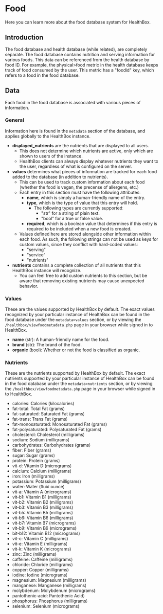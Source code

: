 # Food

Here you can learn more about the food database system for HealthBox.

## Introduction

The food database and health database (while related), are completely separate. The food database contains nutrition and serving information for various foods. This data can be referenced from the health database by food ID. For example, the physical\>food metric in the health database keeps track of food consumed by the user. This metric has a "foodid" key, which refers to a food in the food database.


## Data

Each food in the food database is associated with various pieces of information.

### General

Information here is found in the `metadata` section of the database, and applies globally to the HealthBox instance.

- **displayed_nutrients** are the nutrients that are displayed to all users.
    - This does not determine which nutrients are active, only which are shown to users of the instance.
    - HealthBox clients can always display whatever nutrients they want to the user, regardless of what is configured on the server.
- **values** determines what pieces of information are tracked for each food added to the database (in addition to nutrients).
    - This can be used to track custom information about each food (whether the food is vegan, the precense of allergens, etc.)
    - Each entry in this section must have the following attributes:
        - **name**, which is simply a human-friendly name of the entry.
        - **type**, which is the type of value that this entry will hold.
            - The following types are currently supported:
                - "str" for a string of plain text.
                - "bool" for a true or false value.
        - **required**, which is a boolean value that determines if this entry is required to be included when a new food is created.
    - Values defined here are stored alongside other information within each food. As such, the following strings can not be used as keys for custom values, since they conflict with hard-coded values:
        - "serving"
        - "service"
        - "nutrients"
- **nutrients** contains a complete collection of all nutrients that this HealthBox instance will recognize.
    - You can feel free to add custom nutrients to this section, but be aware that removing existing nutrients may cause unexpected behavior.

### Values

These are the values supported by HealthBox by default. The exact values recognized by your particular instance of HealthBox can be found in the food database under the `metadata>values` section, or by viewing the `/healthbox/viewfoodmetadata.php` page in your browser while signed in to HealthBox.
- **name** (str): A human-friendly name for the food.
- **brand** (str): The brand of the food.
- **organic** (bool): Whether or not the food is classified as organic.

### Nutrients

These are the nutrients supported by HealthBox by default. The exact nutrients supported by your particular instance of HealthBox can be found in the food database under the `metadata>nutrients` section, or by viewing the `/healthbox/viewfoodmetadata.php` page in your browser while signed in to HealthBox.
- calories: Calories (kilocalories)
- fat-total: Total Fat (grams)
- fat-saturated: Saturated Fat (grams)
- fat-trans: Trans Fat (grams)
- fat-monosaturated: Monosaturated Fat (grams)
- fat-polysaturated: Polysaturated Fat (grams)
- cholesterol: Cholesterol (milligrams)
- sodium: Sodium (milligrams)
- carbohydrates: Carbohydrates (grams)
- fiber: Fiber (grams)
- sugar: Sugar (grams)
- protein: Protein (grams)
- vit-d: Vitamin D (micrograms)
- calcium: Calcium (milligrams)
- iron: Iron (milligrams)
- potassium: Potassium (milligrams)
- water: Water (fluid ounce)
- vit-a: Vitamin A (micrograms)
- vit-b1: Vitamin B1 (milligrams)
- vit-b2: Vitamin B2 (milligrams)
- vit-b3: Vitamin B3 (milligrams)
- vit-b5: Vitamin B5 (milligrams)
- vit-b6: Vitamin B6 (milligrams)
- vit-b7: Vitamin B7 (micrograms)
- vit-b9: Vitamin B9 (micrograms)
- bit-b12: Vitamin B12 (micrograms)
- vit-c: Vitamin C (milligrams)
- vit-e: Vitamin E (milligrams)
- vit-k: Vitamin K (micrograms)
- zinc: Zinc (milligrams)
- caffeine: Caffeine (milligrams)
- chloride: Chloride (milligrams)
- copper: Copper (milligrams)
- iodine: Iodine (micrograms)
- magnesium: Magnesium (milligrams)
- manganese: Manganese (milligrams)
- molybdenum: Molybdenum (micrograms)
- pantothenic-acid: Pantothenic Acid)
- phosphorus: Phosphorus (milligrams)
- selenium: Selenium (micrograms)
